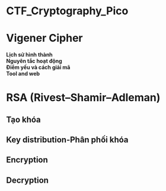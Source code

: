 # CTF_Cryptography_Pico


# Vigener Cipher
  **Lịch sử hình thành**<br>
  **Nguyên tắc hoạt động**<br>
  **Điểm yếu và cách giải mã**<br>
  **Tool and web**
# RSA (Rivest–Shamir–Adleman)
  ## **Tạo khóa** <br>
  ## **Key distribution-Phân phối khóa**<br>
  ## **Encryption**<br>
  ## **Decryption**<br>
 
